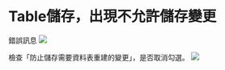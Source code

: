 <h1>Table儲存，出現不允許儲存變更</h1>

錯誤訊息
![](https://yijinwu1.github.io/SQL/images/designer1.PNG)

檢查「防止儲存需要資料表重建的變更」，是否取消勾選。
![](https://yijinwu1.github.io/SQL/images/designer2.PNG)
